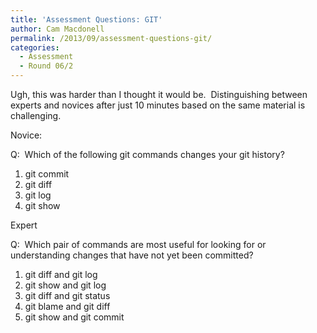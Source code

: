 ```yaml
---
title: 'Assessment Questions: GIT'
author: Cam Macdonell
permalink: /2013/09/assessment-questions-git/
categories:
  - Assessment
  - Round 06/2
---
```

Ugh, this was harder than I thought it would be.  Distinguishing between experts and novices after just 10 minutes based on the same material is challenging.

Novice:

Q:  Which of the following git commands changes your git history?

1.  git commit
2.  git diff
3.  git log
4.  git show

Expert

Q:  Which pair of commands are most useful for looking for or understanding changes that have not yet been committed?

1.  git diff and git log
2.  git show and git log
3.  git diff and git status
4.  git blame and git diff
5.  git show and git commit
